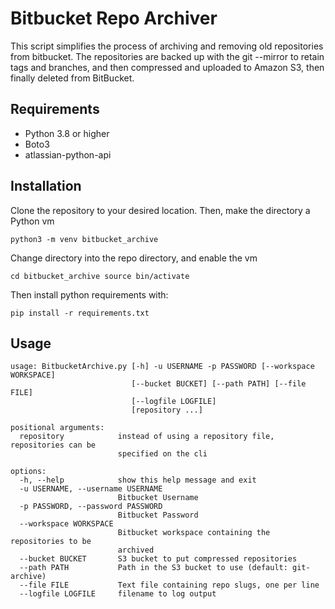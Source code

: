 # Bitbucket Repo Archiver

This script simplifies the process of archiving and removing old repositories from bitbucket. The repositories are backed up with the git --mirror to retain tags and branches, and then compressed and uploaded to Amazon S3, then finally deleted from BitBucket.

## Requirements

- Python 3.8 or higher
- Boto3
- atlassian-python-api

## Installation

Clone the repository to your desired location. Then, make the directory a Python vm

`python3 -m venv bitbucket_archive`

Change directory into the repo directory, and enable the vm

`cd bitbucket_archive
 source bin/activate`

Then install python requirements with:

`pip install -r requirements.txt`

## Usage

```
usage: BitbucketArchive.py [-h] -u USERNAME -p PASSWORD [--workspace WORKSPACE]
                           [--bucket BUCKET] [--path PATH] [--file FILE]
                           [--logfile LOGFILE]
                           [repository ...]

positional arguments:
  repository            instead of using a repository file, repositories can be
                        specified on the cli

options:
  -h, --help            show this help message and exit
  -u USERNAME, --username USERNAME
                        Bitbucket Username
  -p PASSWORD, --password PASSWORD
                        Bitbucket Password
  --workspace WORKSPACE
                        Bitbucket workspace containing the repositories to be
                        archived
  --bucket BUCKET       S3 bucket to put compressed repositories
  --path PATH           Path in the S3 bucket to use (default: git-archive)
  --file FILE           Text file containing repo slugs, one per line
  --logfile LOGFILE     filename to log output
```
